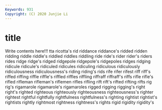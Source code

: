 ```yaml
---
Keywords: 931
Copyright: (C) 2020 Junjie Li
---
```


# title

Write contents here!!!
tta 
ricotta's 
rid 
riddance 
riddance's 
ridded 
ridden 
ridding
riddle 
riddle's 
riddled 
riddles 
riddling 
ride 
ride's 
rider 
rider's 
riders
rides 
ridge 
ridge's 
ridged 
ridgepole 
ridgepole's 
ridgepoles 
ridges 
ridging 
ridicule
ridicule's 
ridiculed 
ridicules 
ridiculing 
ridiculous 
ridiculously 
ridiculousness 
ridiculousness's 
riding 
riding's
rids 
rife 
rifer 
rifest 
riff 
riff's 
riffed 
riffing 
riffle 
riffle's
riffled 
riffles 
riffling 
riffraff 
riffraff's 
riffs 
rifle 
rifle's 
rifled 
rifleman
rifleman's 
riflemen 
rifles 
rifling 
rift 
rift's 
rifted 
rifting 
rifts 
rig
rig's 
rigamarole 
rigamarole's 
rigamaroles 
rigged 
rigging 
rigging's 
right 
right's 
righted
righteous 
righteously 
righteousness 
righteousness's 
righter 
rightest 
rightful 
rightfully 
rightfulness 
rightfulness's
righting 
rightist 
rightist's 
rightists 
rightly 
rightmost 
rightness 
rightness's 
rights 
rigid
rigidity 
rigidity's 
